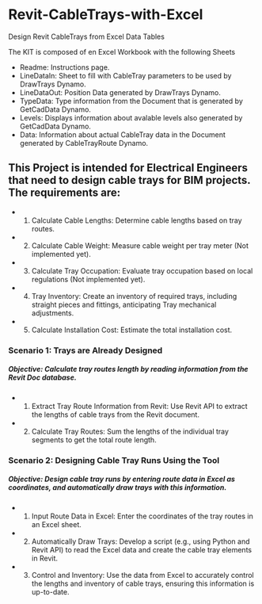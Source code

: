 # Revit-CableTrays-with-Excel<br>
Design Revit CableTrays from Excel Data Tables<br>

The KIT is composed of en Excel Workbook with the following Sheets<br>

- Readme: Instructions page.<br>
- LineDataIn: Sheet to fill with CableTray parameters to be used by DrawTrays Dynamo.<br>
- LineDataOut: Position Data generated by DrawTrays Dynamo.<br>
- TypeData: Type information from the Document that is generated by GetCadData Dynamo.<br>
- Levels: Displays information about avalable levels also generated by GetCadData Dynamo.<br>
- Data: Information about actual CableTray data in the Document generated by CableTrayRoute Dynamo.<br>

## This Project is intended for Electrical Engineers that need to design cable trays for BIM projects. The requirements are:
- 1.	Calculate Cable Lengths: Determine cable lengths based on tray routes.
- 2.	Calculate Cable Weight: Measure cable weight per tray meter (Not implemented yet).
- 3.	Calculate Tray Occupation: Evaluate tray occupation based on local regulations (Not implemented yet).
- 4.	Tray Inventory: Create an inventory of required trays, including straight pieces and fittings, anticipating Tray mechanical adjustments.
- 5.	Calculate Installation Cost: Estimate the total installation cost.

### Scenario 1: Trays are Already Designed
##### Objective: Calculate tray routes length by reading information from the Revit Doc database.
- 1.	Extract Tray Route Information from Revit:
Use Revit API to extract the lengths of cable trays from the Revit document.
- 2.	Calculate Tray Routes:
Sum the lengths of the individual tray segments to get the total route length.
### Scenario 2: Designing Cable Tray Runs Using the Tool
##### Objective: Design cable tray runs by entering route data in Excel as coordinates, and automatically draw trays with this information.
- 1.	Input Route Data in Excel:
Enter the coordinates of the tray routes in an Excel sheet.
- 2.	Automatically Draw Trays:
Develop a script (e.g., using Python and Revit API) to read the Excel data and create the cable tray elements in Revit.
- 3.	Control and Inventory:
Use the data from Excel to accurately control the lengths and inventory of cable trays, ensuring this information is up-to-date.
